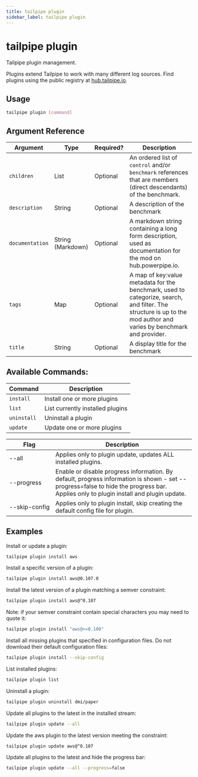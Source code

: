 ```yaml
---
title: tailpipe plugin
sidebar_label: tailpipe plugin
---
```


# tailpipe plugin
Tailpipe plugin management.

Plugins extend Tailpipe to work with many different log sources. Find plugins using the public registry at [hub.tailpipe.io](https://hub.tailpipe.io).


## Usage
```bash
tailpipe plugin [command]
```

## Argument Reference
| Argument |Type | Required? | Description
|-|-|-|-
| `children` | List |  Optional| An ordered list of `control` and/or `benchmark` references that are members (direct descendants) of the benchmark.
| `description` | String |  Optional| A description of the benchmark
| `documentation` | String (Markdown)| Optional | A markdown string containing a long form description, used as documentation for the mod on hub.powerpipe.io. 
| `tags` | Map | Optional | A map of key:value metadata for the benchmark, used to categorize, search, and filter.  The structure is up to the mod author and varies by benchmark and provider. 
| `title` | String | Optional | A display title for the benchmark

## Available Commands:

| Command | Description
|-|-
| `install`     | Install one or more plugins
| `list`        | List currently installed plugins
| `uninstall`   | Uninstall a plugin
| `update `     | Update one or more plugins

<table>
  <thead>
    <tr>
      <th nowrap="true">Flag</th>
      <th>Description</th>
    </tr>
  </thead>
  <tbody>
    <tr>
      <td nowrap="true"><inlineCode>--all</inlineCode></td>
      <td>Applies only to <inlineCode>plugin update</inlineCode>, updates ALL installed plugins.</td>
    </tr>
    <tr>
      <td nowrap="true"><inlineCode>--progress</inlineCode></td>
      <td>Enable or disable progress information. By default, progress information is shown - set <inlineCode>--progress=false</inlineCode> to hide the progress bar. Applies only to <inlineCode>plugin install</inlineCode> and <inlineCode>plugin update</inlineCode>.</td>
    </tr>
      <tr>
      <td nowrap="true"><inlineCode>--skip-config </inlineCode></td>
      <td>Applies only to <inlineCode>plugin install</inlineCode>,  skip creating the default config file for plugin.</td>
    </tr>
  </tbody>
</table>

## Examples

Install or update a plugin:
```bash
tailpipe plugin install aws
```

Install a specific version of a plugin:
```bash
tailpipe plugin install aws@0.107.0
```

Install the latest version of a plugin matching a semver constraint:
```bash
tailpipe plugin install aws@^0.107
```

Note: if your semver constraint contain special characters you may need to quote it:
```bash
tailpipe plugin install "aws@>=0.100"
```

Install all missing plugins that specified in configuration files. Do not download their default configuration files:

```bash
tailpipe plugin install --skip-config
```

List installed plugins:
```bash
tailpipe plugin list
```

Uninstall a plugin:
```bash
tailpipe plugin uninstall dmi/paper
```

Update all plugins to the latest in the installed stream:
```bash
tailpipe plugin update --all
```

Update the aws plugin to the latest version meeting the constraint:
```bash
tailpipe plugin update aws@^0.107
```

Update all plugins to the latest and hide the progress bar:
```bash
tailpipe plugin update --all --progress=false
```
